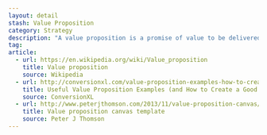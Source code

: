 ```yaml
---
layout: detail
stash: Value Proposition
category: Strategy
description: "A value proposition is a promise of value to be delivered and acknowledged and a belief from the customer that value will be delivered and experienced. A value proposition can apply to an entire organization, or parts thereof, or customer accounts, or products or services."
tag:
article:
  - url: https://en.wikipedia.org/wiki/Value_proposition
    title: Value proposition
    source: Wikipedia
  - url: http://conversionxl.com/value-proposition-examples-how-to-create/
    title: Useful Value Proposition Examples (and How to Create a Good One)
    source: ConversionXL
  - url: http://www.peterjthomson.com/2013/11/value-proposition-canvas/
    title: Value proposition canvas template
    source: Peter J Thomson
---
```

